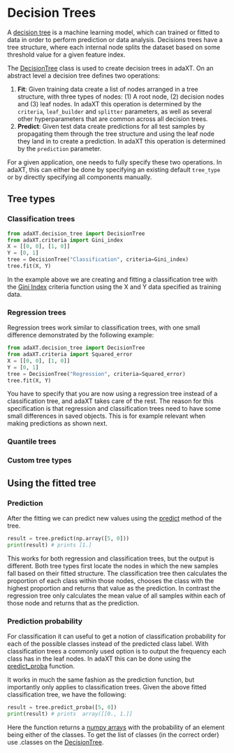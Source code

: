 # Decision Trees

A [decision tree](https://en.wikipedia.org/wiki/Decision_tree) is a machine
learning model, which can trained or fitted to data in order to perform
prediction or data analysis. Decisions trees have a tree structure, where each
internal node splits the dataset based on some threshold value for a given
feature index.

The [DecisionTree](../api_docs/DecisionTree.md) class is used to create decision
trees in adaXT. On an abstract level a decision tree defines two operations:

1. **Fit**: Given training data create a list of nodes arranged in a tree
   structure, with three types of nodes: (1) A root node, (2) decision nodes and
   (3) leaf nodes. In adaXT this operation is determined by the `criteria`,
   `leaf_builder` and `splitter` parameters, as well as several other
   hyperparameters that are common across all decision trees.
1. **Predict**: Given test data create predictions for all test samples by
   propagating them through the tree structure and using the leaf node they land
   in to create a prediction. In adaXT this operation is determined by the
   `prediction` parameter.

For a given application, one needs to fully specify these two operations. In
adaXT, this can either be done by specifying an existing default `tree_type` or
by directly specifying all components manually.

## Tree types

### Classification trees

```py
from adaXT.decision_tree import DecisionTree
from adaXT.criteria import Gini_index
X = [[0, 0], [1, 0]]
Y = [0, 1]
tree = DecisionTree("Classification", criteria=Gini_index)
tree.fit(X, Y)
```

In the example above we are creating and fitting a classification tree with the
[Gini Index](../api_docs/Criteria.md#adaXT.criteria.criteria.Gini_index)
criteria function using the X and Y data specified as training data.

### Regression trees

Regression trees work similar to classification trees, with one small difference
demonstrated by the following example:

```py
from adaXT.decision_tree import DecisionTree
from adaXT.criteria import Squared_error
X = [[0, 0], [1, 0]]
Y = [0, 1]
tree = DecisionTree("Regression", criteria=Squared_error)
tree.fit(X, Y)
```

You have to specify that you are now using a regression tree instead of a
classification tree, and adaXT takes care of the rest. The reason for this
specification is that regression and classification trees need to have some
small differences in saved objects. This is for example relevant when making
predictions as shown next.

### Quantile trees

### Custom tree types

## Using the fitted tree

### Prediction

After the fitting we can predict new values using the
[predict](../api_docs/DecisionTree.md#adaXT.decision_tree.DecisionTree.DecisionTree.predict)
method of the tree.

```py
result = tree.predict(np.array([5, 0]))
print(result) # prints [1.]
```

This works for both regression and classification trees, but the output is
different. Both tree types first locate the nodes in which the new samples fall
based on their fitted structure. The classification tree then calculates the
proportion of each class within those nodes, chooses the class with the highest
proportion and returns that value as the prediction. In contrast the regression
tree only calculates the mean value of all samples within each of those node and
returns that as the prediction.

### Prediction probability

For classification it can useful to get a notion of classification probability
for each of the possible classes instead of the predicted class label. With
classification trees a commonly used option is to output the frequency each
class has in the leaf nodes. In adaXT this can be done using the
[predict_proba](../api_docs/DecisionTree.md#adaXT.decision_tree.DecisionTree.DecisionTree.predict_proba)
function.

It works in much the same fashion as the prediction function, but importantly
only applies to classification trees. Given the above fitted classification
tree, we have the following:

```py
result = tree.predict_proba([5, 0])
print(result) # prints  array([[0., 1.]]
```

Here the function returns a
[numpy arrays](https://numpy.org/doc/stable/reference/generated/numpy.array.html)
with the probability of an element being either of the classes. To get the list
of classes (in the correct order) use .classes on the
[DecisionTree](../api_docs/DecisionTree.md).
